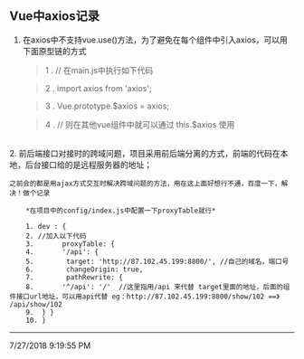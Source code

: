 ## Vue中axios记录

1. 在axios中不支持vue.use()方法，为了避免在每个组件中引入axios，可以用下面原型链的方式
	
	> 1 .  // 在main.js中执行如下代码
	
	> 2 .  import axios from 'axios';
	
	> 3 .  Vue.prototype.$axios = axios;
	
	> 4 .  // 则在其他vue组件中就可以通过 this.$axios 使用

<br>
2. 前后端接口对接时的跨域问题，项目采用前后端分离的方式，前端的代码在本地，后台接口给的是远程服务器的地址；

	之前会的都是用ajax方式交互时解决跨域问题的方法，用在这上面好想行不通，百度一下，解决！做个记录

```
	*在项目中的config/index.js中配置一下proxyTable就行*

	1. dev : {
	2. //加入以下代码
	3.       proxyTable: {
	4.       '/api': {
	5.        target: 'http://87.102.45.199:8800/', //自己的域名，端口号
	6.        changeOrigin: true,
	7.        pathRewrite: {
	8.       '^/api': '/'  //这里指用/api 来代替 target里面的地址，后面的组件接口url地址，可以用api代替 eg：http://87.102.45.199:8800/show/102 ==》 /api/show/102
	9.  } }
	10. }

```
---
7/27/2018 9:19:55 PM 




				

